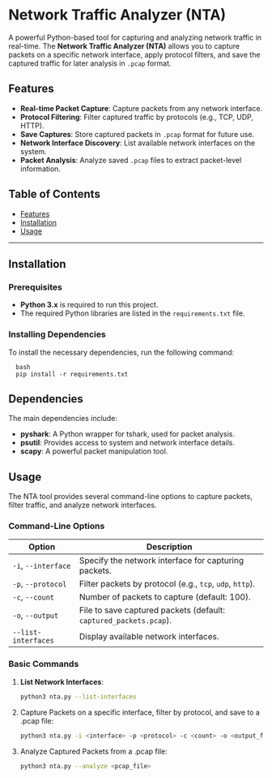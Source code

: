 # Network Traffic Analyzer (NTA)

A powerful Python-based tool for capturing and analyzing network traffic in real-time. The **Network Traffic Analyzer (NTA)** allows you to capture packets on a specific network interface, apply protocol filters, and save the captured traffic for later analysis in `.pcap` format.

## Features

- **Real-time Packet Capture**: Capture packets from any network interface.
- **Protocol Filtering**: Filter captured traffic by protocols (e.g., TCP, UDP, HTTP).
- **Save Captures**: Store captured packets in `.pcap` format for future use.
- **Network Interface Discovery**: List available network interfaces on the system.
- **Packet Analysis**: Analyze saved `.pcap` files to extract packet-level information.

## Table of Contents

- [Features](#features)
- [Installation](#installation)
- [Usage](#usage)

---

## Installation

### Prerequisites

- **Python 3.x** is required to run this project.
- The required Python libraries are listed in the `requirements.txt` file.

### Installing Dependencies

To install the necessary dependencies, run the following command:

      bash
      pip install -r requirements.txt

## Dependencies

The main dependencies include:

- **pyshark**: A Python wrapper for tshark, used for packet analysis.
- **psutil**: Provides access to system and network interface details.
- **scapy**: A powerful packet manipulation tool.

## Usage

The NTA tool provides several command-line options to capture packets, filter traffic, and analyze network interfaces.

### Command-Line Options

| Option                   | Description                                                  |
|--------------------------|--------------------------------------------------------------|
| `-i`, `--interface`      | Specify the network interface for capturing packets.         |
| `-p`, `--protocol`       | Filter packets by protocol (e.g., `tcp`, `udp`, `http`).     |
| `-c`, `--count`          | Number of packets to capture (default: 100).                 |
| `-o`, `--output`         | File to save captured packets (default: `captured_packets.pcap`). |
| `--list-interfaces`      | Display available network interfaces.                        |

### Basic Commands

1. **List Network Interfaces**:
   ```bash
   python3 nta.py --list-interfaces

2. Capture Packets on a specific interface, filter by protocol, and save to a .pcap file:

    ```bash
   python3 nta.py -i <interface> -p <protocol> -c <count> -o <output_file.pcap>
3. Analyze Captured Packets from a .pcap file:

   ```bash
   python3 nta.py --analyze <pcap_file>
